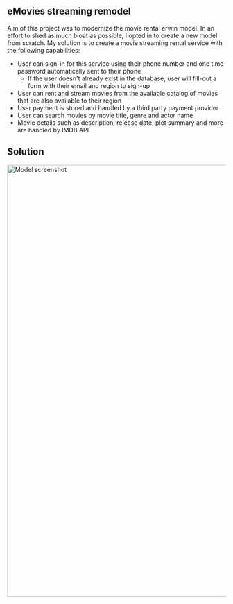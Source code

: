 ## eMovies streaming remodel
Aim of this project was to modernize the movie rental erwin model. In an effort to shed as much bloat as possible, I opted in to create a new model from scratch. My solution is to create a movie streaming rental service with the following capabilities:

- User can sign-in for this service using their phone number and one time password automatically sent to their phone
    - If the user doesn't already exist in the database, user will fill-out a form with their email and region to sign-up
- User can rent and stream movies from the available catalog of movies that are also available to their region
- User payment is stored and handled by a third party payment provider
- User can search movies by movie title, genre and actor name
- Movie details such as description, release date, plot summary and more are handled by IMDB API

## Solution
<img width="997" alt="Model screenshot" src="https://github.com/cosmicRover/erwin_projects/assets/41096232/27a8c7f9-7957-4efd-84f9-a008d20708b7">
